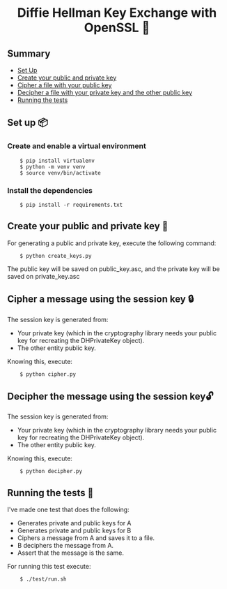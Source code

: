 <h1 align="center">
Diffie Hellman Key Exchange with OpenSSL 🔑
</h1>

## Summary
- [Set Up](#set-up-)
- [Create your public and private key](#create-your-public-and-private-key-)
- [Cipher a file with your public key](#cipher-a-message-using-the-session-key-)
- [Decipher a file with your private key and the other public key](#decipher-the-message-using-the-session-key-)
- [Running the tests](#running-the-tests-)

## Set up 📦

### Create and enable a virtual environment

```
    $ pip install virtualenv
    $ python -m venv venv
    $ source venv/bin/activate
```

### Install the dependencies

```
    $ pip install -r requirements.txt
```

## Create your public and private key 🔑
For generating a public and private key, execute the following command:

```
    $ python create_keys.py
```
The public key will be saved on public_key.asc, and the private key will be saved on private_key.asc

## Cipher a message using the session key 🔒
The session key is generated from:
- Your private key (which in the cryptography library needs your public key for recreating the DHPrivateKey object).
- The other entity public key.

Knowing this, execute:
```
    $ python cipher.py
```

## Decipher the message using the session key🔓
The session key is generated from:
- Your private key (which in the cryptography library needs your public key for recreating the DHPrivateKey object).
- The other entity public key.

Knowing this, execute:
```
    $ python decipher.py
```

## Running the tests 🧪
I've made one test that does the following:
- Generates private and public keys for A
- Generates private and public keys for B
- Ciphers a message from A and saves it to a file.
- B deciphers the message from A.
- Assert that the message is the same.

For running this test execute:

```
    $ ./test/run.sh
```
